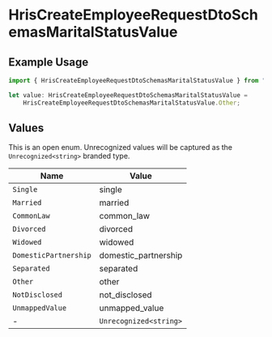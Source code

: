 # HrisCreateEmployeeRequestDtoSchemasMaritalStatusValue

## Example Usage

```typescript
import { HrisCreateEmployeeRequestDtoSchemasMaritalStatusValue } from "@stackone/stackone-client-ts/sdk/models/shared";

let value: HrisCreateEmployeeRequestDtoSchemasMaritalStatusValue =
    HrisCreateEmployeeRequestDtoSchemasMaritalStatusValue.Other;
```

## Values

This is an open enum. Unrecognized values will be captured as the `Unrecognized<string>` branded type.

| Name                   | Value                  |
| ---------------------- | ---------------------- |
| `Single`               | single                 |
| `Married`              | married                |
| `CommonLaw`            | common_law             |
| `Divorced`             | divorced               |
| `Widowed`              | widowed                |
| `DomesticPartnership`  | domestic_partnership   |
| `Separated`            | separated              |
| `Other`                | other                  |
| `NotDisclosed`         | not_disclosed          |
| `UnmappedValue`        | unmapped_value         |
| -                      | `Unrecognized<string>` |
